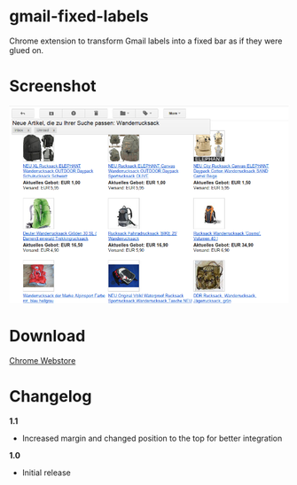 gmail-fixed-labels
==================

Chrome extension to transform Gmail labels into a fixed bar as if they were glued on.

# Screenshot 
![](images/screenshot-fixed-labels.png)

# Download

[Chrome Webstore](https://chrome.google.com/webstore/detail/oaiihlknofchdhnonldnhcejeleciooh)

# Changelog

**1.1**

- Increased margin and changed position to the top for better integration

**1.0**

- Initial release
